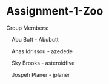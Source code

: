 # Assignment-1-Zoo

Group Members:

&emsp;Abu Butt - Abubutt

&emsp;Anas Idrissou - azedede

&emsp;Sky Brooks - asteroidfive

&emsp;Jospeh Planer - jplaner
